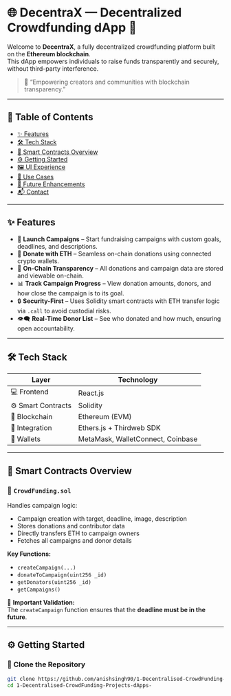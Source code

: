 # 🌐 DecentraX — Decentralized Crowdfunding dApp 🚀

Welcome to **DecentraX**, a fully decentralized crowdfunding platform built on the **Ethereum blockchain**.  
This dApp empowers individuals to raise funds transparently and securely, without third-party interference.

> 🎯 “Empowering creators and communities with blockchain transparency.”  

---

## 📌 Table of Contents

- [✨ Features](#-features)  
- [🛠️ Tech Stack](#-tech-stack)  
- [📜 Smart Contracts Overview](#-smart-contracts-overview)  
- [⚙️ Getting Started](#-getting-started)  
- [🖼️ UI Experience](#-ui-experience)  
- [🚀 Use Cases](#-use-cases)  
- [🌱 Future Enhancements](#-future-enhancements)  
- [📬 Contact](#-contact)  

---

## ✨ Features

- 📢 **Launch Campaigns** – Start fundraising campaigns with custom goals, deadlines, and descriptions.
- 💸 **Donate with ETH** – Seamless on-chain donations using connected crypto wallets.
- 🧾 **On-Chain Transparency** – All donations and campaign data are stored and viewable on-chain.
- 📊 **Track Campaign Progress** – View donation amounts, donors, and how close the campaign is to its goal.
- 🔒 **Security-First** – Uses Solidity smart contracts with ETH transfer logic via `.call` to avoid custodial risks.
- 👁️‍🗨️ **Real-Time Donor List** – See who donated and how much, ensuring open accountability.

---

## 🛠️ Tech Stack

| Layer            | Technology                      |
|------------------|----------------------------------|
| 💻 Frontend       | React.js                         |
| ⚙️ Smart Contracts | Solidity                         |
| 🔗 Blockchain     | Ethereum (EVM)                   |
| 🧰 Integration     | Ethers.js + Thirdweb SDK           |
| 👛 Wallets        | MetaMask, WalletConnect, Coinbase|

---

## 📜 Smart Contracts Overview

### 🔹 `CrowdFunding.sol`
Handles campaign logic:
- Campaign creation with target, deadline, image, description
- Stores donations and contributor data
- Directly transfers ETH to campaign owners
- Fetches all campaigns and donor details

**Key Functions:**
- `createCampaign(...)`
- `donateToCampaign(uint256 _id)`
- `getDonators(uint256 _id)`
- `getCampaigns()`

🛑 **Important Validation:**  
The `createCampaign` function ensures that the **deadline must be in the future**.

---

## ⚙️ Getting Started

### 🔧 Clone the Repository
```bash
git clone https://github.com/anishsingh90/1-Decentralised-CrowdFunding-Projects-dApps-.git
cd 1-Decentralised-CrowdFunding-Projects-dApps-
